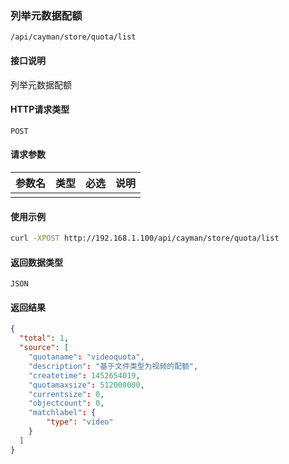 ### 列举元数据配额
`/api/cayman/store/quota/list`

#### 接口说明
列举元数据配额 

#### HTTP请求类型
`POST`

#### 请求参数
|参数名|类型|必选|说明|
|--|--|--|--|
||||||

#### 使用示例
```sh
curl -XPOST http://192.168.1.100/api/cayman/store/quota/list 
```

#### 返回数据类型
`JSON`

#### 返回结果
```json
{
  "total": 1,
  "source": [
    "quotaname": "videoquota", 
    "description": "基于文件类型为视频的配额", 
    "createtime": 1452654019, 
    "quotamaxsize": 512000000, 
    "currentsize": 0, 
    "objectcount": 0, 
    "matchlabel": {
        "type": "video"
    }
  ]
}
```